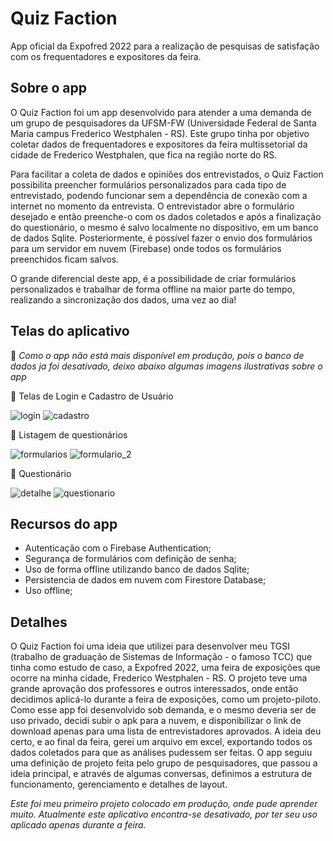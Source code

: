 # Quiz Faction 

App oficial da Expofred 2022 para a realização de pesquisas de satisfação com os frequentadores e expositores da feira.


## Sobre o app

  O Quiz Faction foi um app desenvolvido para atender a uma demanda de um grupo de pesquisadores da UFSM-FW (Universidade Federal de Santa Maria campus Frederico Westphalen - RS). Este grupo tinha por objetivo coletar dados de frequentadores e expositores da feira multissetorial da cidade de Frederico Westphalen, que fica na região norte do RS.

  Para facilitar a coleta de dados e opiniões dos entrevistados, o Quiz Faction possibilita preencher formulários personalizados para cada tipo de entrevistado, podendo funcionar sem a dependência de conexão com a internet no momento da entrevista. O entrevistador abre o formulário desejado e então preenche-o com os dados coletados e após a finalização do questionário, o mesmo é salvo localmente no dispositivo, em um banco de dados Sqlite. Posteriormente, é possível fazer o envio dos formulários para um servidor em nuvem (Firebase) onde todos os formulários preenchidos ficam salvos.
  
  O grande diferencial deste app, é a possibilidade de criar formulários personalizados e trabalhar de forma offline na maior parte do tempo, realizando a sincronização dos dados, uma vez ao dia!
  
  
## Telas do aplicativo
:iphone: *Como o app não está mais disponível em produção, pois o banco de dados ja foi desativado, deixo abaixo algumas imagens ilustrativas sobre o app*



:large_blue_circle: Telas de Login e Cadastro de Usuário

![login](https://user-images.githubusercontent.com/108557225/176982543-057b4cf6-9769-4de3-908d-1016402ec00d.png)  ![cadastro](https://user-images.githubusercontent.com/108557225/176982751-94c1543c-6d0a-4bd8-bd1f-f1f0379fc8d9.png)

:large_blue_circle: Listagem de questionários

![formularios](https://user-images.githubusercontent.com/108557225/176982620-cd4620f7-38c0-4729-9269-17997088c6b1.png)  ![formulario_2](https://user-images.githubusercontent.com/108557225/176983567-fe546438-a385-48bd-8b5c-9207aaa2a003.png)

:large_blue_circle: Questionário

![detalhe](https://user-images.githubusercontent.com/108557225/176983637-de6b3438-57ec-468f-99db-5c4f644fe936.png)  ![questionario](https://user-images.githubusercontent.com/108557225/176982684-d0b0c863-af60-4470-9b67-c4259db9ad7f.png)


  

## Recursos do app

 -  Autenticação com o Firebase Authentication;
 -  Segurança de formulários com definição de senha;
 -  Uso de forma offline utilizando banco de dados Sqlite;
 -  Persistencia de dados em nuvem com Firestore Database;
 -  Uso offline;


## Detalhes
  O Quiz Faction foi uma ideia que utilizei para desenvolver meu TGSI (trabalho de graduação de Sistemas de Informação - o famoso TCC) que tinha como estudo de caso, a Expofred 2022, uma feira de exposições que ocorre na minha cidade, Frederico Westphalen - RS. O projeto teve uma grande aprovação dos professores e outros interessados, onde então decidimos aplicá-lo durante a feira de exposições, como um projeto-piloto.
  Como esse app foi desenvolvido sob demanda, e o mesmo deveria ser de uso privado, decidi subir o apk para a nuvem, e disponibilizar o link de download apenas para uma lista de entrevistadores aprovados. A ideia deu certo, e ao final da feira, gerei um arquivo em excel, exportando todos os dados coletados para que as análises pudessem ser feitas.
  O app seguiu uma definição de projeto feita pelo grupo de pesquisadores, que passou a ideia principal, e através de algumas conversas, definimos a estrutura de funcionamento, gerenciamento e detalhes de layout.
  
  
  *Este foi meu primeiro projeto colocado em produção, onde pude aprender muito. Atualmente este aplicativo encontra-se desativado, por ter seu uso aplicado apenas durante a feira.*

